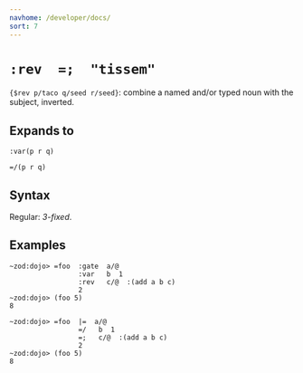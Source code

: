 ```yaml
---
navhome: /developer/docs/
sort: 7
---
```


# `:rev  =;  "tissem"`

`{$rev p/taco q/seed r/seed}`: combine a named and/or typed noun with the
subject, inverted.

## Expands to

```
:var(p r q)
```

```
=/(p r q)
```

## Syntax

Regular: *3-fixed*.

## Examples

```
~zod:dojo> =foo  :gate  a/@
                 :var   b  1
                 :rev   c/@  :(add a b c)
                 2
~zod:dojo> (foo 5)
8
```

```
~zod:dojo> =foo  |=  a/@
                 =/   b  1
                 =;   c/@  :(add a b c)
                 2
~zod:dojo> (foo 5)
8
```
